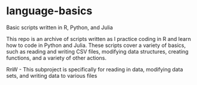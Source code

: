 # language-basics
Basic scripts written in R, Python, and Julia

This repo is an archive of scripts written as I practice coding in R and learn how to code in Python and Julia. These scripts cover a variety of basics, such as reading and writing CSV files, modifying data structures, creating functions, and a variety of other actions.

RnW - This subproject is specifically for reading in data, modifying data sets, and writing data to various files
